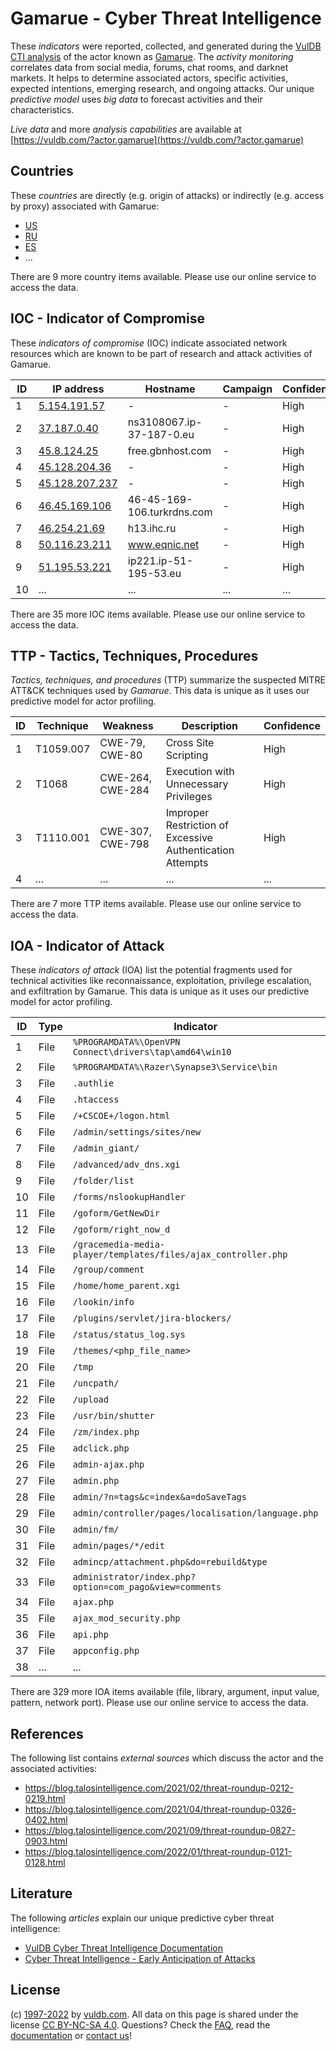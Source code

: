 # Gamarue - Cyber Threat Intelligence

These _indicators_ were reported, collected, and generated during the [VulDB CTI analysis](https://vuldb.com/?kb.cti) of the actor known as [Gamarue](https://vuldb.com/?actor.gamarue). The _activity monitoring_ correlates data from social media, forums, chat rooms, and darknet markets. It helps to determine associated actors, specific activities, expected intentions, emerging research, and ongoing attacks. Our unique _predictive model_ uses _big data_ to forecast activities and their characteristics.

_Live data_ and more _analysis capabilities_ are available at [https://vuldb.com/?actor.gamarue](https://vuldb.com/?actor.gamarue)

## Countries

These _countries_ are directly (e.g. origin of attacks) or indirectly (e.g. access by proxy) associated with Gamarue:

* [US](https://vuldb.com/?country.us)
* [RU](https://vuldb.com/?country.ru)
* [ES](https://vuldb.com/?country.es)
* ...

There are 9 more country items available. Please use our online service to access the data.

## IOC - Indicator of Compromise

These _indicators of compromise_ (IOC) indicate associated network resources which are known to be part of research and attack activities of Gamarue.

ID | IP address | Hostname | Campaign | Confidence
-- | ---------- | -------- | -------- | ----------
1 | [5.154.191.57](https://vuldb.com/?ip.5.154.191.57) | - | - | High
2 | [37.187.0.40](https://vuldb.com/?ip.37.187.0.40) | ns3108067.ip-37-187-0.eu | - | High
3 | [45.8.124.25](https://vuldb.com/?ip.45.8.124.25) | free.gbnhost.com | - | High
4 | [45.128.204.36](https://vuldb.com/?ip.45.128.204.36) | - | - | High
5 | [45.128.207.237](https://vuldb.com/?ip.45.128.207.237) | - | - | High
6 | [46.45.169.106](https://vuldb.com/?ip.46.45.169.106) | 46-45-169-106.turkrdns.com | - | High
7 | [46.254.21.69](https://vuldb.com/?ip.46.254.21.69) | h13.ihc.ru | - | High
8 | [50.116.23.211](https://vuldb.com/?ip.50.116.23.211) | www.eqnic.net | - | High
9 | [51.195.53.221](https://vuldb.com/?ip.51.195.53.221) | ip221.ip-51-195-53.eu | - | High
10 | ... | ... | ... | ...

There are 35 more IOC items available. Please use our online service to access the data.

## TTP - Tactics, Techniques, Procedures

_Tactics, techniques, and procedures_ (TTP) summarize the suspected MITRE ATT&CK techniques used by _Gamarue_. This data is unique as it uses our predictive model for actor profiling.

ID | Technique | Weakness | Description | Confidence
-- | --------- | -------- | ----------- | ----------
1 | T1059.007 | CWE-79, CWE-80 | Cross Site Scripting | High
2 | T1068 | CWE-264, CWE-284 | Execution with Unnecessary Privileges | High
3 | T1110.001 | CWE-307, CWE-798 | Improper Restriction of Excessive Authentication Attempts | High
4 | ... | ... | ... | ...

There are 7 more TTP items available. Please use our online service to access the data.

## IOA - Indicator of Attack

These _indicators of attack_ (IOA) list the potential fragments used for technical activities like reconnaissance, exploitation, privilege escalation, and exfiltration by Gamarue. This data is unique as it uses our predictive model for actor profiling.

ID | Type | Indicator | Confidence
-- | ---- | --------- | ----------
1 | File | `%PROGRAMDATA%\OpenVPN Connect\drivers\tap\amd64\win10` | High
2 | File | `%PROGRAMDATA%\Razer\Synapse3\Service\bin` | High
3 | File | `.authlie` | Medium
4 | File | `.htaccess` | Medium
5 | File | `/+CSCOE+/logon.html` | High
6 | File | `/admin/settings/sites/new` | High
7 | File | `/admin_giant/` | High
8 | File | `/advanced/adv_dns.xgi` | High
9 | File | `/folder/list` | Medium
10 | File | `/forms/nslookupHandler` | High
11 | File | `/goform/GetNewDir` | High
12 | File | `/goform/right_now_d` | High
13 | File | `/gracemedia-media-player/templates/files/ajax_controller.php` | High
14 | File | `/group/comment` | High
15 | File | `/home/home_parent.xgi` | High
16 | File | `/lookin/info` | Medium
17 | File | `/plugins/servlet/jira-blockers/` | High
18 | File | `/status/status_log.sys` | High
19 | File | `/themes/<php_file_name>` | High
20 | File | `/tmp` | Low
21 | File | `/uncpath/` | Medium
22 | File | `/upload` | Low
23 | File | `/usr/bin/shutter` | High
24 | File | `/zm/index.php` | High
25 | File | `adclick.php` | Medium
26 | File | `admin-ajax.php` | High
27 | File | `admin.php` | Medium
28 | File | `admin/?n=tags&c=index&a=doSaveTags` | High
29 | File | `admin/controller/pages/localisation/language.php` | High
30 | File | `admin/fm/` | Medium
31 | File | `admin/pages/*/edit` | High
32 | File | `admincp/attachment.php&do=rebuild&type` | High
33 | File | `administrator/index.php?option=com_pago&view=comments` | High
34 | File | `ajax.php` | Medium
35 | File | `ajax_mod_security.php` | High
36 | File | `api.php` | Low
37 | File | `appconfig.php` | High
38 | ... | ... | ...

There are 329 more IOA items available (file, library, argument, input value, pattern, network port). Please use our online service to access the data.

## References

The following list contains _external sources_ which discuss the actor and the associated activities:

* https://blog.talosintelligence.com/2021/02/threat-roundup-0212-0219.html
* https://blog.talosintelligence.com/2021/04/threat-roundup-0326-0402.html
* https://blog.talosintelligence.com/2021/09/threat-roundup-0827-0903.html
* https://blog.talosintelligence.com/2022/01/threat-roundup-0121-0128.html

## Literature

The following _articles_ explain our unique predictive cyber threat intelligence:

* [VulDB Cyber Threat Intelligence Documentation](https://vuldb.com/?kb.cti)
* [Cyber Threat Intelligence - Early Anticipation of Attacks](https://www.scip.ch/en/?labs.20201022)

## License

(c) [1997-2022](https://vuldb.com/?kb.changelog) by [vuldb.com](https://vuldb.com/?kb.about). All data on this page is shared under the license [CC BY-NC-SA 4.0](https://creativecommons.org/licenses/by-nc-sa/4.0/). Questions? Check the [FAQ](https://vuldb.com/?kb.faq), read the [documentation](https://vuldb.com/?kb) or [contact us](https://vuldb.com/?contact)!

